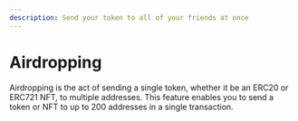 ```yaml
---
description: Send your token to all of your friends at once
---
```


# Airdropping

Airdropping is the act of sending a single token, whether it be an ERC20 or ERC721 NFT, to multiple addresses. This feature enables you to send a token or NFT to up to 200 addresses in a single transaction.
